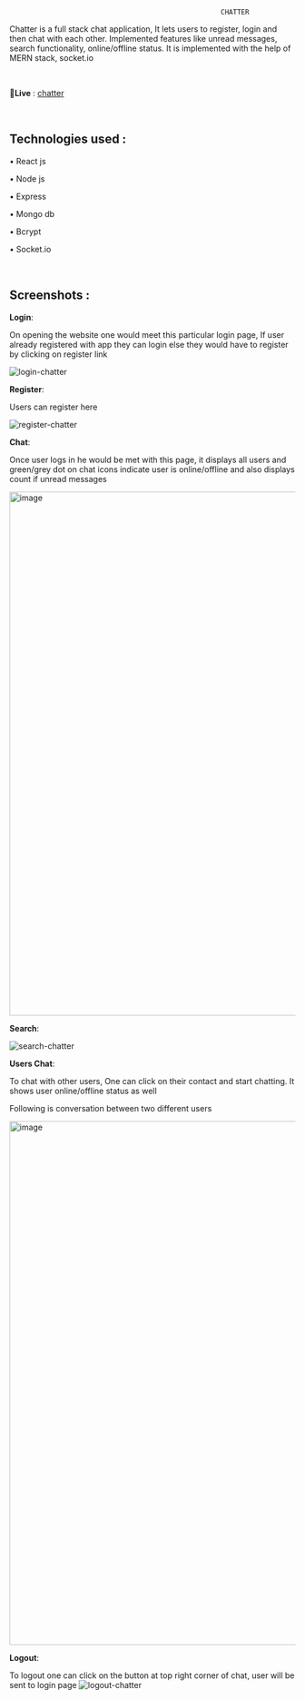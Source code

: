                                                        CHATTER
 
Chatter is a full stack chat application, It lets users to register, login and then chat with each other. Implemented features like unread messages, search functionality, online/offline status. It is implemented with the help of MERN stack, socket.io

<br>

🔗**Live** :   [chatter](https://chatter-pb.onrender.com)

<br>

## Technologies used :

•	React js

•	Node js

•	Express

•	Mongo db

•	Bcrypt

•	Socket.io

<br>

## Screenshots :

**Login**:

On opening the website one would meet this particular login page,
If user already registered with app they can login else they would have to register by clicking on register link

![login-chatter](https://github.com/user-attachments/assets/7f07a5c2-4213-427c-9b87-15e687969069)



**Register**:

Users can register here

![register-chatter](https://github.com/user-attachments/assets/b054fde7-2a9e-4117-819a-a363396dc6ff)



**Chat**: 

Once user logs in he would be met with this page, it displays all users and green/grey dot on chat icons indicate user is online/offline and also displays count if unread messages

<img width="1759" height="923" alt="image" src="https://github.com/user-attachments/assets/c972959c-3c52-47e3-bd11-27793baba5b6" />





**Search**:


![search-chatter](https://github.com/user-attachments/assets/8b8a605d-beb9-41a7-aa54-b6fec6464e48)



**Users Chat**:

To chat with other users, One can click on their contact and start chatting. It shows user online/offline status as well

Following is conversation between two different users


<img width="1759" height="923" alt="image" src="https://github.com/user-attachments/assets/f5687b8f-b546-4bf6-95ac-4214cd4a9774" />





**Logout**:

To logout one can click on the button at top right corner of chat, user will be sent to login page
![logout-chatter](https://github.com/user-attachments/assets/19507471-6894-453f-a198-472d2f3cafbf)




